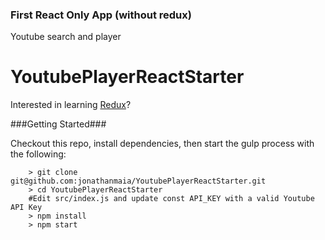 ### First React Only App (without redux) ###
Youtube search and player

# YoutubePlayerReactStarter

Interested in learning [Redux](https://www.udemy.com/react-redux/)?

###Getting Started###

Checkout this repo, install dependencies, then start the gulp process with the following:

```
	> git clone git@github.com:jonathanmaia/YoutubePlayerReactStarter.git
	> cd YoutubePlayerReactStarter
	#Edit src/index.js and update const API_KEY with a valid Youtube API Key
	> npm install
	> npm start
```

